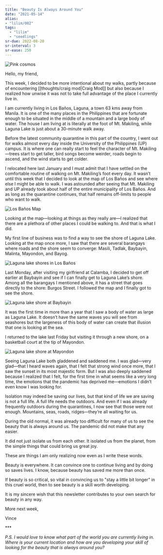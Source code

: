 ```yaml
---
title: "Beauty Is Always Around You"
date: "2021-05-14"
alias:
- "lilim/002"
tags:
  - "lilim"
  - "seedlings"
sr-due: 2022-08-20
sr-interval: 3
sr-ease: 250
---
```

![Pink cosmos](essays/images/Pink-Cosmos.jpeg)

Hello, my friend,

This week, I decided to be more intentional about my walks, partly because of encountering [[thoughts/craig mod|Craig Mod]] but also because I realized how unwise it was not to take full advantage of the place I currently live in.

I am currently living in Los Baños, Laguna, a town 63 kms away from Manila. It is one of the many places in the Philippines that are fortunate enough to be situated in the middle of a mountain and a large body of water. The house I am living at is literally at the foot of Mt. Makiling, while Laguna Lake is just about a 30-minute walk away.

Before the latest community quarantine in this part of the country, I went out for walks almost every day inside the University of the Philippines (UP) campus. It is where one can really start to feel the character of Mt. Makiling—trees start to get taller, bird songs become weirder, roads begin to ascend, and the wind starts to get colder.

I relocated here last January and I must admit that I have settled on the comfortable routine of walking on Mt. Makiling’s foot every day. It wasn’t until this week that I decided to look at the map of Los Baños and see where else I might be able to walk. I was astounded after seeing that Mt. Makiling and UP already took about half of the entire municipality of Los Baños. And as long as the quarantine continues, that half remains off-limits to people who want to walk.

![Los Baños Map](essays/images/Los-Banos-Map.png)

Looking at the map—looking at things as they really are—I realized that there are a plethora of other places I could be walking to. And that is what I did.

My first line of business was to find a way to see the shore of Laguna Lake. Looking at the map once more, I saw that there are several barangays where roads and the shore seem to converge: Masili, Tadlak, Baybayin, Malinta, Mayondon, and Bayog.

![Laguna lake shores in Los Baños](essays/images/Laguna-Lake-shores-in-Los-Banos.png)

Last Monday, after visiting my girlfriend at Calamba, I decided to get off earlier at Baybayin and see if I can finally get to Laguna Lake’s shore. Among all the barangays I mentioned above, it has a street that goes directly to the shore: Burgos Street. I followed the map and I finally got to see the shore.

![Laguna lake shore at Baybayin](essays/images/Laguna-Lake-shore-at-Baybayin.jpeg)

It was the first time in more than a year that I saw a body of water as large as Laguna Lake. It doesn’t have the same waves you will see from seashores but the largeness of this body of water can create that illusion that one is looking at the sea.

I returned to the lake last Friday but visiting it through a new shore, on a basketball court at the tip of Mayondon.

![Laguna lake shore at Mayondon](essays/images/Laguna-Lake-shore-at-Mayondon.jpeg)

Seeing Laguna Lake both gladdened and saddened me. I was glad—very glad—that I heard waves again, that I felt that strong wind once more, that I saw the sunset in its most majestic form. But I was also deeply saddened because I realized that I felt, for the first time in what seems like a very long time, the emotions that the pandemic has deprived me—emotions I didn’t even know I was looking for.

Isolation may indeed be saving our lives, but that kind of life we are saving is not a full life. A full life needs the outdoors. And even if I was already frequently outdoors during the quarantines, I now see that those were not enough. Mountains, seas, roads, ridges—they’re all waiting for us.

During the old normal, it was already too difficult for many of us to see the beauty that is always around us. The pandemic did not make that any easier.

It did not just isolate us from each other. It isolated us from the planet, from the simple things that could bring us great joy.

These are things I am only realizing now even as I write these words.

Beauty is everywhere. It can convince one to continue living and by doing so saves lives. I know, because beauty has saved me more than once.

If beauty is so critical, so vital in convincing us to "stay a little bit longer" in this cruel world, then to see beauty is a skill worth developing.

It is my sincere wish that this newsletter contributes to your own search for beauty in any way.

More next week,

Vince

\*\*\*

_P.S. I would love to know what part of the world you are currently living in. Where is your current location and how are you developing your skill of looking for the beauty that is always around you?_